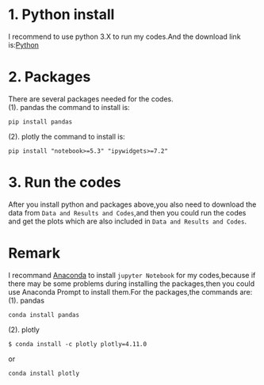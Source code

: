 # 1. Python install

I recommend to use python 3.X to run my codes.And the download link is:[Python](https://www.python.org/downloads/)

# 2. Packages

There are several packages needed for the codes.<br>
(1). pandas
the command to install is:
````
pip install pandas
````
(2). plotly
the command to install is:
````
pip install "notebook>=5.3" "ipywidgets>=7.2"
````
# 3. Run the codes
After you install python and packages above,you also need to download the data from `Data and Results and Codes`,and then you could run the codes and get the plots 
which are also included in `Data and Results and Codes`.


# Remark
I recommand [Anaconda](http://anaconda.com/downloads.html) to install `jupyter Notebook` for my codes,because if there may be some problems during installing the packages,then you could use Anaconda Prompt
to install them.For the packages,the commands are:<br>
(1). pandas
````
conda install pandas
````
(2). plotly
````
$ conda install -c plotly plotly=4.11.0
````
or
````
conda install plotly
````



